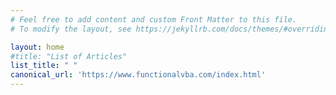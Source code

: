 ```yaml
---
# Feel free to add content and custom Front Matter to this file.
# To modify the layout, see https://jekyllrb.com/docs/themes/#overriding-theme-defaults

layout: home
#title: "List of Articles"
list_title: " "
canonical_url: 'https://www.functionalvba.com/index.html'
---
```

